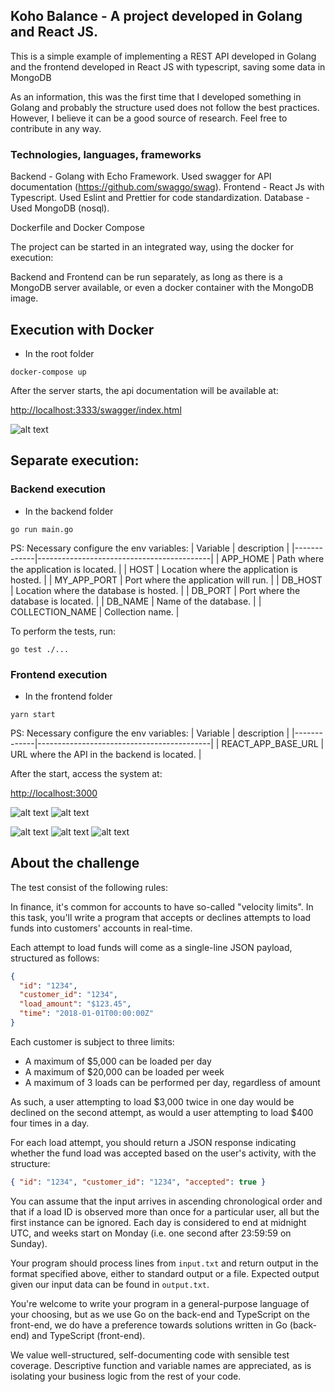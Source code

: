 ## Koho Balance - A project developed in Golang and React JS.

This is a simple example of implementing a REST API developed in Golang and the frontend developed in React JS with
typescript, saving some data in MongoDB

As an information, this was the first time that I developed something in Golang and probably the structure used does not follow the best practices. However, I believe it can be a good source of research. Feel free to contribute in any way.

### Technologies, languages, frameworks

Backend - Golang with Echo Framework. Used swagger for API documentation (https://github.com/swaggo/swag).
Frontend - React Js with Typescript. Used Eslint and Prettier for code standardization.
Database - Used MongoDB (nosql).

Dockerfile and Docker Compose

The project can be started in an integrated way, using the docker for execution:

Backend and Frontend can be run separately, as long as there is a MongoDB server available, or even a docker container with the MongoDB image.

## Execution with Docker

- In the root folder
```
docker-compose up
```
After the server starts, the api documentation will be available at:

[http://localhost:3333/swagger/index.html](http://localhost:3333/swagger/index.html)

![alt text](https://github.com/roaugusto/koho/blob/main/assets/imgs/swagger.png?raw=true)

## Separate execution:

### Backend execution
- In the backend folder

```
go run main.go
```

PS: Necessary configure the env variables:
| Variable    | description                               | 
|-------------|-------------------------------------------|
| APP_HOME    | Path where the application is located.    |
| HOST        | Location where the application is hosted. |
| MY_APP_PORT | Port where the application will run.      |
| DB_HOST     | Location where the database is hosted.    |
| DB_PORT     | Port where the database is located.       |
| DB_NAME     | Name of the database.  |
| COLLECTION_NAME | Collection name. |


To perform the tests, run:
```
go test ./...
```

### Frontend execution
- In the frontend folder
```
yarn start
```

PS: Necessary configure the env variables:
| Variable    | description                               | 
|-------------|-------------------------------------------|
| REACT_APP_BASE_URL | URL where the API in the backend is located. |


After the start, access the system at:

[http://localhost:3000](http://localhost:3000)

![alt text](https://github.com/roaugusto/koho/blob/main/assets/imgs/koho1.png?raw=true)
![alt text](https://github.com/roaugusto/koho/blob/main/assets/imgs/koho2.png?raw=true)

![alt text](https://github.com/roaugusto/koho/blob/main/assets/imgs/koho_m1.png?raw=true) ![alt text](https://github.com/roaugusto/koho/blob/main/assets/imgs/koho_m2.png?raw=true) ![alt text](https://github.com/roaugusto/koho/blob/main/assets/imgs/koho_m3.png?raw=true)

## About the challenge

The test consist of the following rules:

In finance, it's common for accounts to have so-called "velocity limits". In this task, you'll write a program that accepts or declines attempts to load funds into customers' accounts in real-time.

Each attempt to load funds will come as a single-line JSON payload, structured as follows:

```json
{
  "id": "1234",
  "customer_id": "1234",
  "load_amount": "$123.45",
  "time": "2018-01-01T00:00:00Z"
}
```

Each customer is subject to three limits:

- A maximum of $5,000 can be loaded per day
- A maximum of $20,000 can be loaded per week
- A maximum of 3 loads can be performed per day, regardless of amount

As such, a user attempting to load $3,000 twice in one day would be declined on the second attempt, as would a user attempting to load $400 four times in a day.

For each load attempt, you should return a JSON response indicating whether the fund load was accepted based on the user's activity, with the structure:

```json
{ "id": "1234", "customer_id": "1234", "accepted": true }
```

You can assume that the input arrives in ascending chronological order and that if a load ID is observed more than once for a particular user, all but the first instance can be ignored. Each day is considered to end at midnight UTC, and weeks start on Monday (i.e. one second after 23:59:59 on Sunday).

Your program should process lines from `input.txt` and return output in the format specified above, either to standard output or a file. Expected output given our input data can be found in `output.txt`.

You're welcome to write your program in a general-purpose language of your choosing, but as we use Go on the back-end and TypeScript on the front-end, we do have a preference towards solutions written in Go (back-end) and TypeScript (front-end).

We value well-structured, self-documenting code with sensible test coverage. Descriptive function and variable names are appreciated, as is isolating your business logic from the rest of your code.
